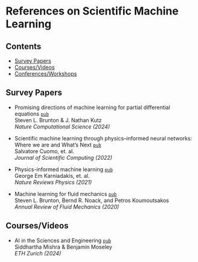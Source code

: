 # References on Scientific Machine Learning

## Contents
- [Survey Papers](#surveys)
- [Courses/Videos](#courses)
- [Conferences/Workshops](#conferences)
<!-- - [Software](#software) -->

<a name="surveys"></a>
## Survey Papers

- Promising directions of machine learning for partial differential equations [`pub`](https://www.nature.com/articles/s43588-024-00643-2) <br> Steven L. Brunton & J. Nathan Kutz <br> _Nature Computational Science (2024)_

- Scientific machine learning through physics–informed neural networks: Where we are and What’s Next [`pub`](https://link.springer.com/article/10.1007/s10915-022-01939-z) <br> Salvatore Cuomo, et. al. <br> _Journal of Scientific Computing (2022)_

- Physics-informed machine learning [`pub`](https://www.nature.com/articles/s42254-021-00314-5) <br> George Em Karniadakis, et. al. <br> _Nature Reviews Physics (2021)_

- Machine learning for fluid mechanics [`pub`](https://www.annualreviews.org/content/journals/10.1146/annurev-fluid-010719-060214) <br> Steven L. Brunton, Bernd R. Noack, and Petros Koumoutsakos <br> _Annual Review of Fluid Mechanics (2020)_

<a name="courses"></a>
## Courses/Videos

- AI in the Sciences and Engineering [`pub`](https://camlab.ethz.ch/teaching/ai-in-the-sciences-and-engineering-2024.html) <br> Siddhartha Mishra & Benjamin Moseley <br> _ETH Zurich (2024)_
